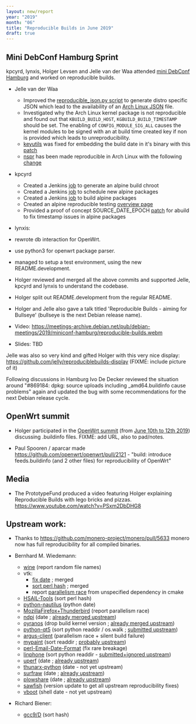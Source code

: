 ```yaml
---
layout: new/report
year: "2019"
month: "06"
title: "Reproducible Builds in June 2019"
draft: true
---
```


## Mini DebConf Hamburg Sprint

kpcyrd, lynxis, Holger Levsen and Jelle van der Waa attended [mini DebConf Hamburg](https://wiki.debian.org/DebianEvents/de/2019/MiniDebConfHamburg) and worked on reproducible builds.

* Jelle van der Waa
    * Improved the [reproducible_json.py script](https://salsa.debian.org/qa/jenkins.debian.net/commit/20a7b86ce0a26bd8f8718478c8e8a1612c0af87e) to generate distro specific JSON which lead to the availability of an [Arch Linux JSON](https://tests.reproducible-builds.org/archlinux/reproducible.json) file.
    * Investigated why the Arch Linux kernel package is not reproducible and found out that ```KBUILD_BUILD_HOST```, ```KGBUILD_BUILD_TIMESTAMP``` should be set. The enabling of ```CONFIG_MODULE_SIG_ALL``` causes the kernel modules to be signed with an at build time created key if non is provided which leads to unreproducibility.
    * [keyutils](https://www.archlinux.org/packages/core/x86_64/keyutils/) was fixed for embedding the build date in it's binary with this [patch](https://pkgbuild.com/~jelle/0001-Make-keyutils-reproducible.patch)
    * [nspr](https://www.archlinux.org/packages/core/x86_64/nspr/) has been made reproducible in Arch Linux with the following [change](https://git.archlinux.org/svntogit/packages.git/commit/trunk?h=packages/nspr&id=3696d15bba92ea14931f842b27654e318055e532)

* kpcyrd
    * Created a Jenkins [job](https://jenkins.debian.net/view/All/job/reproducible_setup_schroot_alpine_jenkins/) to generate an alpine build chroot
    * Created a Jenkins [job](https://jenkins.debian.net/view/All/job/reproducible_alpine_scheduler/) to schedule new alpine packages
    * Created a Jenkins [job](https://jenkins.debian.net/job/reproducible_builder_alpine_1/) to build alpine packages
    * Created an alpine reproducible testing [overview page](https://tests.reproducible-builds.org/alpine/alpine.html)
    * Provided a proof of concept SOURCE_DATE_EPOCH [patch](https://github.com/kpcyrd/abuild/commit/ea1c11811eaf0a98b5b8ab9c57574a9895d56454.patch) for abuild to fix timestamp issues in alpine packages

* lynxis:
 * rewrote db interaction for OpenWrt.
 * use python3 for openwrt package parser.
 * managed to setup a test environment, using the new README.development.

* Holger reviewed and merged all the above commits and supported Jelle, kpcyrd and lynxis to understand the codebase.
 * Holger split out README.development from the regular README.
* Holger and Jelle also gave a talk titled 'Reproducible Builds - aiming for Bullseye' (bullseye is the next Debian release name). 
 * Video: https://meetings-archive.debian.net/pub/debian-meetings/2019/miniconf-hamburg/reproducible-builds.webm
 * Slides: TBD

Jelle was also so very kind and gifted Holger with this very nice display: https://github.com/jelly/reproduciblebuilds-display (FIXME: include picture of it)

Following discussions in Hamburg Ivo De Decker reviewed the situation around "#869184: dpkg: source uploads including _amd64.buildinfo cause problems" again and updated the bug with some recommendations for the next Debian release cycle.


## OpenWrt summit

* Holger participated in the [OpenWrt summit](http://lists.infradead.org/pipermail/openwrt-adm/2019-March/001021.html) (from [June 10th to 12th 2019](http://lists.infradead.org/pipermail/openwrt-adm/2019-March/001012.html)) discussing .buildinfo files. FIXME: add URL, also to pad/notes.

* Paul Spooren / aparcar made https://github.com/openwrt/openwrt/pull/2121 - "build: introduce feeds.buildinfo (and 2 other files) for reproducibility of OpenWrt"


## Media

* The PrototypeFund produced a video featuring Holger explaining Reproducible Builds with lego bricks and pizzas. https://www.youtube.com/watch?v=PSxm2DbDHG8

## Upstream work:

* Thanks to https://github.com/monero-project/monero/pull/5633 monero now has full reproducibility for all compiled binaries.

* Bernhard M. Wiedemann:
    * [wine](https://bugzilla.opensuse.org/show_bug.cgi?id=1062303) (report random file names)
    * vtk:
        * [fix date](https://gitlab.kitware.com/vtk/vtk/merge_requests/5633) ; merged
        * [sort perl hash](https://gitlab.kitware.com/vtk/vtk/merge_requests/5634) ; merged
        * report [parallelism race](https://gitlab.kitware.com/vtk/vtk/issues/17619) from unspecified dependency in cmake
    * [HSAIL-Tools](https://github.com/HSAFoundation/HSAIL-Tools/pull/54) (sort perl hash)
    * [python-nautilus](https://github.com/GNOME/nautilus-python/pull/6) (python date)
    * [MozillaFirefox+Thunderbird](https://bugzilla.opensuse.org/show_bug.cgi?id=1137970) (report parallelism race)
    * [ndpi](https://build.opensuse.org/request/show/707688) (date ; [already merged upstream](https://github.com/ntop/nDPI/pull/662))
    * [oyranos](https://build.opensuse.org/request/show/707785) (drop build kernel version ; [already merged upstream](https://github.com/oyranos-cms/oyranos/pull/52))
    * [python-qt5](https://build.opensuse.org/request/show/708180) (sort python readdir / os.walk ; [submitted upstream](https://www.riverbankcomputing.com/pipermail/pyqt/2019-June/041854.html))
    * [argus-client](https://build.opensuse.org/request/show/708470) (parallelism race + silent build failure)
    * [mypaint](https://build.opensuse.org/request/show/708828) (sort readdir ; [probably upstream](https://github.com/mypaint/libmypaint/pull/108))
    * [perl-Email-Date-Format](https://build.opensuse.org/request/show/708857) (fix rare breakage)
    * [linphone](https://build.opensuse.org/request/show/708862) (sort python readdir - [submitted+ignored upstream](https://github.com/BelledonneCommunications/linphone/pull/112))
    * [uperf](https://build.opensuse.org/request/show/708992) (date ; [already upstream](https://github.com/uperf/uperf/pull/13))
    * [thunarx-python](https://build.opensuse.org/request/show/708993) (date - not yet upstream)
    * [surfraw](https://build.opensuse.org/request/show/709175) (date ; [already upstream](https://gitlab.com/surfraw/Surfraw/merge_requests/2))
    * [plowshare](https://build.opensuse.org/request/show/709255) (date ; [already upstream](https://github.com/mcrapet/plowshare/pull/98))
    * [sawfish](https://build.opensuse.org/request/show/709295) (version update to get all upstream reproducibility fixes)
    * [vboot](https://build.opensuse.org/request/show/709449) (shell date - not yet upstream)

* Richard Biener:
    * [gcc9/D](https://gcc.gnu.org/bugzilla/show_bug.cgi?id=90778) (sort hash)
